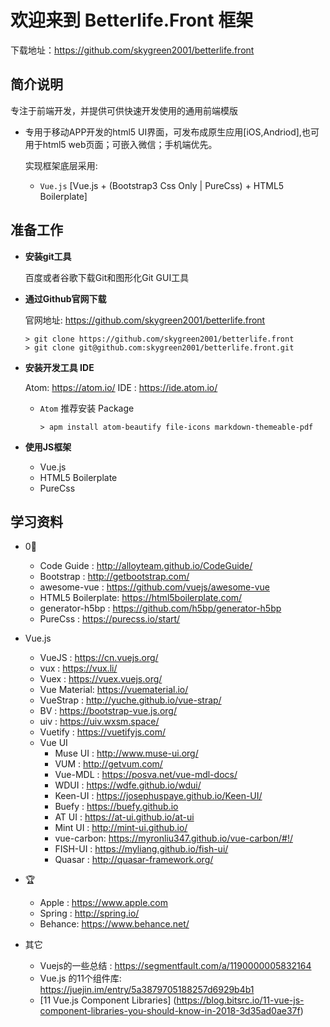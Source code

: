 # 欢迎来到 Betterlife.Front 框架

下载地址：https://github.com/skygreen2001/betterlife.front

## 简介说明

专注于前端开发，并提供可供快速开发使用的通用前端模版

* 专用于移动APP开发的html5 UI界面，可发布成原生应用[iOS,Andriod],也可用于html5 web页面；可嵌入微信；手机端优先。

  实现框架底层采用:
    - `Vue.js` [Vue.js + (Bootstrap3 Css Only | PureCss) + HTML5 Boilerplate]

## 准备工作

* **安装git工具**

  百度或者谷歌下载Git和图形化Git GUI工具

* **通过Github官网下载**

  官网地址: https://github.com/skygreen2001/betterlife.front
  ```
  > git clone https://github.com/skygreen2001/betterlife.front
  > git clone git@github.com:skygreen2001/betterlife.front.git
  ```

* **安装开发工具 IDE**

  Atom: https://atom.io/
  IDE : https://ide.atom.io/

  - `Atom` 推荐安装 Package

    ```
    > apm install atom-beautify file-icons markdown-themeable-pdf
    ```

* **使用JS框架**
  - Vue.js
  - HTML5 Boilerplate
  - PureCss

## 学习资料

- 0⃣️
  * Code Guide       : http://alloyteam.github.io/CodeGuide/
  * Bootstrap        : http://getbootstrap.com/
  * awesome-vue      : https://github.com/vuejs/awesome-vue
  * HTML5 Boilerplate: https://html5boilerplate.com/
  * generator-h5bp   : https://github.com/h5bp/generator-h5bp
  * PureCss          : https://purecss.io/start/

- Vue.js
  * VueJS       : https://cn.vuejs.org/
  * vux         : https://vux.li/
  * Vuex        : https://vuex.vuejs.org/
  * Vue Material: https://vuematerial.io/
  * VueStrap    : http://yuche.github.io/vue-strap/
  * BV          : https://bootstrap-vue.js.org/
  * uiv         : https://uiv.wxsm.space/
  * Vuetify     : https://vuetifyjs.com/

  - Vue UI
    * Muse UI   : http://www.muse-ui.org/
    * VUM       : http://getvum.com/
    * Vue-MDL   : https://posva.net/vue-mdl-docs/
    * WDUI      : https://wdfe.github.io/wdui/
    * Keen-UI   : https://josephuspaye.github.io/Keen-UI/
    * Buefy     : https://buefy.github.io
    * AT UI     : https://at-ui.github.io/at-ui
    * Mint UI   : http://mint-ui.github.io/
    * vue-carbon: https://myronliu347.github.io/vue-carbon/#!/
    * FISH-UI   : https://myliang.github.io/fish-ui/
    * Quasar    : http://quasar-framework.org/

- 🏆
  * Apple  : https://www.apple.com
  * Spring : http://spring.io/
  * Behance: https://www.behance.net/

- 其它
  * Vuejs的一些总结    : https://segmentfault.com/a/1190000005832164
  * Vue.js 的11个组件库: https://juejin.im/entry/5a3879705188257d6929b4b1
  * [11 Vue.js Component Libraries] (https://blog.bitsrc.io/11-vue-js-component-libraries-you-should-know-in-2018-3d35ad0ae37f)
